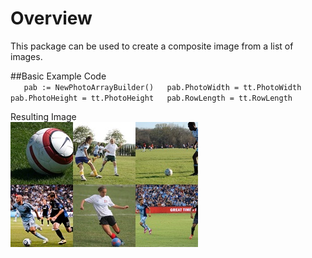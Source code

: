# Overview 
This package can be used to create a composite image from a list of images.

##Basic Example
Code  
`	pab := NewPhotoArrayBuilder()  
 	pab.PhotoWidth = tt.PhotoWidth
 	pab.PhotoHeight = tt.PhotoHeight  
 	pab.RowLength = tt.RowLength`

Resulting Image  
![Example output](testoutputimages/outputimage130.jpg)

